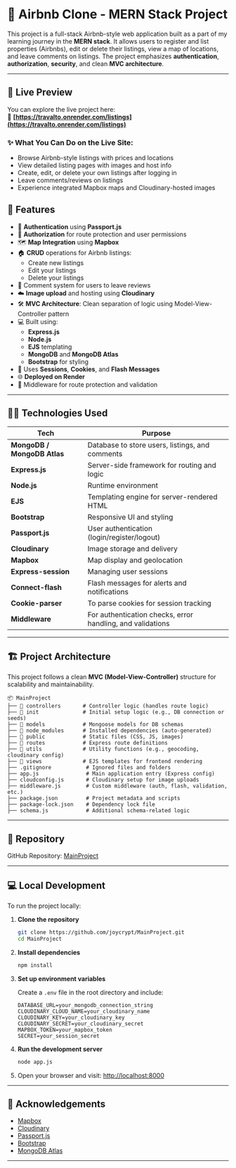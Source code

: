 # 🏡 Airbnb Clone - MERN Stack Project

This project is a full-stack Airbnb-style web application built as a part of my learning journey in the **MERN stack**. It allows users to register and list properties (Airbnbs), edit or delete their listings, view a map of locations, and leave comments on listings. The project emphasizes **authentication**, **authorization**, **security**, and clean **MVC architecture**.

---

## 📸 Live Preview

You can explore the live project here:  
🔗 **[https://travalto.onrender.com/listings](https://travalto.onrender.com/listings)**

### ✨ What You Can Do on the Live Site:

- Browse Airbnb-style listings with prices and locations
- View detailed listing pages with images and host info
- Create, edit, or delete your own listings after logging in
- Leave comments/reviews on listings
- Experience integrated Mapbox maps and Cloudinary-hosted images


## 🚀 Features

- 🔐 **Authentication** using **Passport.js**
- 👤 **Authorization** for route protection and user permissions
- 🗺️ **Map Integration** using **Mapbox**
- 🏠 **CRUD** operations for Airbnb listings:
  - Create new listings
  - Edit your listings
  - Delete your listings
- 💬 Comment system for users to leave reviews
- ☁️ **Image upload** and hosting using **Cloudinary**
- 🛠️ **MVC Architecture**: Clean separation of logic using Model-View-Controller pattern
- 💻 Built using:
  - **Express.js**
  - **Node.js**
  - **EJS** templating
  - **MongoDB** and **MongoDB Atlas**
  - **Bootstrap** for styling
- 🍪 Uses **Sessions**, **Cookies**, and **Flash Messages**
- 🌐 **Deployed on Render**
- 🧩 Middleware for route protection and validation

---

## 🧑‍💻 Technologies Used

| Tech | Purpose |
|------|---------|
| **MongoDB / MongoDB Atlas** | Database to store users, listings, and comments |
| **Express.js** | Server-side framework for routing and logic |
| **Node.js** | Runtime environment |
| **EJS** | Templating engine for server-rendered HTML |
| **Bootstrap** | Responsive UI and styling |
| **Passport.js** | User authentication (login/register/logout) |
| **Cloudinary** | Image storage and delivery |
| **Mapbox** | Map display and geolocation |
| **Express-session** | Managing user sessions |
| **Connect-flash** | Flash messages for alerts and notifications |
| **Cookie-parser** | To parse cookies for session tracking |
| **Middleware** | For authentication checks, error handling, and validations |

---

## 🏗️ Project Architecture

This project follows a clean **MVC (Model-View-Controller)** structure for scalability and maintainability.

```
📦 MainProject
├── 📁 controllers       # Controller logic (handles route logic)
├── 📁 init              # Initial setup logic (e.g., DB connection or seeds)
├── 📁 models            # Mongoose models for DB schemas
├── 📁 node_modules      # Installed dependencies (auto-generated)
├── 📁 public            # Static files (CSS, JS, images)
├── 📁 routes            # Express route definitions
├── 📁 utils             # Utility functions (e.g., geocoding, cloudinary config)
├── 📁 views             # EJS templates for frontend rendering
├── .gitignore           # Ignored files and folders
├── app.js               # Main application entry (Express config)
├── cloudconfig.js       # Cloudinary setup for image uploads
├── middleware.js        # Custom middleware (auth, flash, validation, etc.)
├── package.json         # Project metadata and scripts
├── package-lock.json    # Dependency lock file
├── schema.js            # Additional schema-related logic
```

---

## 🔗 Repository

GitHub Repository: [MainProject](https://github.com/joycrypt/MainProject.git)

---

## 💻 Local Development

To run the project locally:

1. **Clone the repository**
   ```bash
   git clone https://github.com/joycrypt/MainProject.git
   cd MainProject
   ```

2. **Install dependencies**
   ```bash
   npm install
   ```

3. **Set up environment variables**

   Create a `.env` file in the root directory and include:

   ```env
   DATABASE_URL=your_mongodb_connection_string
   CLOUDINARY_CLOUD_NAME=your_cloudinary_name
   CLOUDINARY_KEY=your_cloudinary_key
   CLOUDINARY_SECRET=your_cloudinary_secret
   MAPBOX_TOKEN=your_mapbox_token
   SECRET=your_session_secret
   ```

4. **Run the development server**
   ```bash
   node app.js
   ```

5. Open your browser and visit: [http://localhost:8000](http://localhost:8000)

---


## 🙌 Acknowledgements

- [Mapbox](https://www.mapbox.com/)
- [Cloudinary](https://cloudinary.com/)
- [Passport.js](http://www.passportjs.org/)
- [Bootstrap](https://getbootstrap.com/)
- [MongoDB Atlas](https://www.mongodb.com/cloud/atlas)

---
